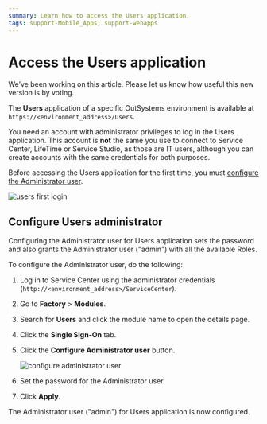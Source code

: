 ```yaml
---
summary: Learn how to access the Users application.
tags: support-Mobile_Apps; support-webapps
---
```


# Access the Users application

<div class="info" markdown="1">

We’ve been working on this article. Please let us know how useful this new version is by voting.

</div>

The **Users** application of a specific OutSystems environment is available at `https://<environment_address>/Users`.

You need an account with administrator privileges to log in the Users application. This account is **not** the same you use to connect to Service Center, LifeTime or Service Studio, as those are IT users, although you can create accounts with the same credentials for both purposes.

Before accessing the Users application for the first time, you must [configure the Administrator user](#configure-users-administrator).

![users first login](images/users-first-login-usr.png)

## Configure Users administrator

Configuring the Administrator user for Users application sets the password and also grants the Administrator user ("admin") with all the available Roles.

To configure the Administrator user, do the following:

1. Log in to Service Center using the administrator credentials (`http://<environment_address>/ServiceCenter`).

1. Go to **Factory** > **Modules**.

1. Search for **Users** and click the module name to open the details page.

1. Click the **Single Sign-On** tab.

1. Click the **Configure Administrator user** button.

    ![configure administrator user](images/users-configure-admin-sc.png)

1. Set the password for the Administrator user.

1. Click **Apply**.

The Administrator user ("admin") for Users application is now configured.
